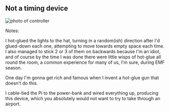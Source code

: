 ## Not a timing device 

![photo of controller](emf-2024/photos/controller.jpg) 

Notes:

I hot-glued the lights to the hat, turning in a random(ish) direction after I'd glued-down each one, attempting to move towards empty space each time. I also managed to stick 2 or 3 of them on backwards because I'm an idiot, and of course by the time I was done there were little wisps of hot-glue all round the room, a common experience for many of us, I'm sure, during EMF season.

One day I'm gonna get rich and famous when I invent a hot-glue gun that doesn't do this.

I cable-tied the Pi to the power-bank and wired everything up, producing this device, which you absolutely would not want to try to take through an airport.
